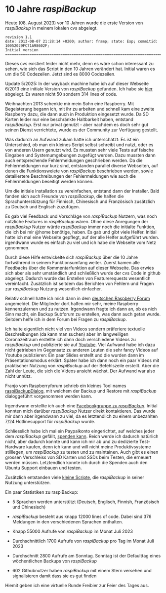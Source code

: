 # 10 Jahre *raspiBackup*

Heute (08. August 2023) vor 10 Jahren wurde die erste Version von *raspiBackup*
in meinem lokalen cvs abgelegt.

```
revision 1.1
date: 2013-08-07 21:28:14 +0200; author: framp; state: Exp; commitid: 10052029FC71A98602F;
Initial version
=============================================================================
```

Dieses cvs existiert leider nicht mehr, denn es wäre schon interessant zu sehen,
wie sich das Script in den 10 Jahren verändert hat. Initial waren es um die 50
Codezeilen. Jetzt sind es 8000 Codezeilen.

Update 5/2025: In der wayback machine habe ich auf dieser Webseite 6/2013 eine
initiale Version von *raspiBackup* gefunden. Ich habe sie [hier](https://www.linux-tips-and-tricks.de/raspiBackup/raspiBackup_201306.sh) abgelegt. Es
waren nicht 50 sondern 314 lines of code.

Weihnachten 2013 schenkte mir mein Sohn eine Raspberry. Mit Begeisterung begann
ich, mit ihr zu arbeiten und schnell kam eine zweite Raspberry dazu, die dann
auch in Produktion eingesetzt wurde. Da SD Karten leider nur eine beschränkte
Haltbarkeit haben, entstand *raspiBackup*. Erst nur privat genutzt - aber
nachdem es doch sehr gut seinen Dienst verrichtete, wurde es der Community zur
Verfügung gestellt.

Was dadurch an Aufwand zukam hatte ich unterschätzt: Es ist
ein Unterschied, ob man ein kleines Script selbst schreibt und nutzt, oder es von
anderen Usern genutzt wird. Es mussten sehr viele Tests auf falsche Eingaben
und Systemumgebungen zugefügt werden. Dazu mussten dann auch entsprechende
Fehlermeldungen geschrieben werden. Da die Fehlermeldungen nur kurz sind,
entstanden parallel diverse Webseiten, auf denen die Funktionsweiete von
*raspiBackup* beschrieben werden, sowie detailiertere Beschreibungen der
Fehlermeldungen wie auch die Fehlermeldungen beseitigt werden können.

Um die initiale Installation zu vereinfachen, entstand dann der Installer. Bald
fanden sich auch Freunde von *raspiBackup*, die halfen die Sprachunterstützung
für Finnisch, Chinesisch und Französisch zusätzlich zu Deutsch und Englisch
zuzufügen.

Es gab viel Feedback und Vorschläge von *raspiBackup* Nutzern, was noch
nützliche Features in *raspiBackup*.wären. Ohne diese Anregungen der
*raspiBackup* Nutzer würde *raspiBackup* immer noch die initialte Funktion, die
ich bei mir @home benötige, haben. Es gab und gibt viele Helfer. Initial hatte
ich mal eine Webseite gepflegt, auf der alle Helfer aufgeführt wurden.
irgendwann wurde es einfach zu viel und ich habe die Webseite vom Netz
genommen.

Durch diese Hilfe entwickelte sich *raspiBackup* über die 10 Jahre fortwährend
in seinem Funktionsumfang weiter. Zuerst kamen alle Feedbacks über die
Kommentarfunktion auf dieser Webseite. Das erwies sich aber als sehr
umständlich und schließlich wurde der cvs Code in github abgelegt. Dadurch
wurde das Erstellen von Featurerequests wesentlich vereinfacht. Zusätzlich ist
seitdem das Berichten von Fehlern und Fragen zur *raspiBackup* Nutzung
wesentlich einfacher.

Relativ schnell hatte ich mich dann in dem [deutschen Raspberry Forum](https://forum-raspberrypi.de/forum/)
angemeldet. Die Mitglieder dort halfen mir sehr, meine Raspberry kennenzulernen
und zu nutzen. Irgendwann fragte ich dann an, ob es nich Sinn macht, ein Backup
Subforum zu erstellen, was dann auch getan wurde. Seitdem helfe ich in dem Forum
bei Fragen zu *raspiBackup*.

Ich halte eigentlich nicht viel von Videos sondern präferiere textuelle
Beschreibungen (da kann man suchen) aber im langweiligen Coronazeitraum
erstellte ich dann doch verschiedene Videos zu *raspiBackup* und publizierte
sie auf [Youtube](https://www.youtube.com/channel/UCnFHtfMXVpWy6mzMazqyINg). Viel Aufwand habe ich dazu nicht getrieben im Gegensatz zu
anderen Leuten die sehr fancy Videos auf Youtube publizieren: Ein paar Slides
erstellt und die wurden dann im Präsentationsmodus erklärt. Später habe ich
dann noch ein paar Videos mit praktischer Nutzung von *raspiBackup* auf der
Befehlszeile erstellt. Aber die Zahl der Leute, die sich die Videos ansieht
wächst. Der Aufwand war also nicht unnütz.

Franjo vom Raspberryforum schrieb ein kleines Tool names [raspiBackupDialog](https://github.com/framps/raspiBackup/blob/master/helper/raspiBackupDialog.sh), mit
welchem der Backup und Restore mit *raspiBackup* dialoggeführt vorgenommen
werden kann.

Irgendwann erstellte ich auch eine [Facebookgruppe zu *raspiBackup*](https://www.facebook.com/raspiBackup). Initial
konnten mich darüber *raspiBackup* Nutzer direkt kontaktieren. Das wurde mir
dann aber irgendwann zu viel, da es letztendlich zu einem unbezahlten 7/24
Hotlinesupport für *raspiBackup* wurde.

Schliesslich habe ich mal ein Paypalkonto eingerichtet, auf welches jeder dem
*raspiBackup* gefällt, [spenden kann](introduction.md#trinkgeld). Reich werde ich dadurch natürlich nicht,
aber dadurch konnte und kann ich mir ab und zu dedizierte Test-Hardware kaufen, denn
ich kann und will nicht meine Produktivsysteme stilllegen, um *raspiBackup* zu
testen und zu maintainen. Auch gibt es einen grossen Verschleiss von SD Karten
und SSDs beim Testen, die erneuert werden müssen. Letztendlich konnte ich durch
die Spenden auch den Ubuntu Support einbauen und testen.

Zusätzlich entstanden viele [kleine Scripte](https://github.com/framps/raspiBackup/tree/master/scripts), die *raspiBackup* in seiner Nutzung
unterstützen.

Ein paar Statistiken zu raspiBackup:

* 5 Sprachen werden unterstützt (Deutsch, Englisch, Finnish, Französisch und
  Chinesisch)

* *raspiBackup* besteht aus knapp 12000 lines of code. Dabei sind 376 Meldungen
  in den verschiedenen Sprachen enthalten.

* Knapp 55000 Aufrufe von *raspiBackup* im Monat Juli 2023

* Durchschnittlich 1700 Aufrufe von *raspiBackup* pro Tag im Monat Juli 2023

* Durchschnitt 2800 Aufrufe am Sonntag. Sonntag ist der Defaulttag eines
  wöchentlichen Backups von *raspiBackup*

* 602 Githubnutzer haben *raspiBackup* mit einem Stern versehen und
  signalisieren damit dass sie es gut finden


Hiemit geben ich eine virtuelle Runde Freibier zur Feier des Tages aus.


[.status]: done
[.source]: https://www.linux-tips-and-tricks.de/de/raspibackupcategoried/649-10-jahre-raspibackup
[.source]: https://www.linux-tips-and-tricks.de/en/raspibackupcategorye/657-10-years-raspibackup

